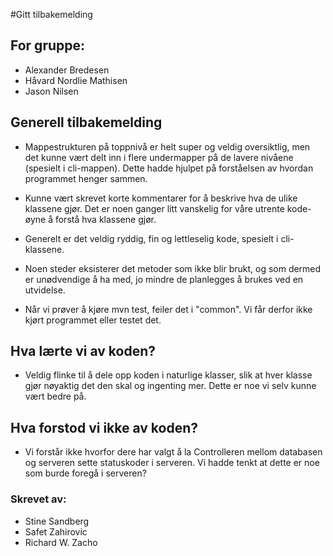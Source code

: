 #Gitt tilbakemelding

## For gruppe: 
- Alexander Bredesen
- Håvard Nordlie Mathisen
- Jason Nilsen


## Generell tilbakemelding
* Mappestrukturen på toppnivå er helt super og veldig oversiktlig, men det kunne vært delt inn
i flere undermapper på de lavere nivåene (spesielt i cli-mappen). Dette hadde hjulpet på forståelsen av 
hvordan programmet henger sammen.

* Kunne vært skrevet korte kommentarer for å beskrive hva de ulike klassene gjør. Det er noen 
ganger litt vanskelig for våre utrente kode-øyne å forstå hva klassene gjør. 

* Generelt er det veldig ryddig, fin og lettleselig kode, spesielt i cli-klassene.

* Noen steder eksisterer det metoder som ikke blir brukt, og som dermed er unødvendige å ha med, jo mindre
de planlegges å brukes ved en utvidelse.

* Når vi prøver å kjøre mvn test, feiler det i "common". Vi får derfor ikke kjørt programmet eller testet det. 


## Hva lærte vi av koden? 
* Veldig flinke til å dele opp koden i naturlige klasser, slik at hver klasse gjør nøyaktig det den skal og 
ingenting mer. Dette er noe vi selv kunne vært bedre på.

## Hva forstod vi ikke av koden? 
* Vi forstår ikke hvorfor dere har valgt å la Controlleren mellom databasen og serveren sette statuskoder i serveren.
Vi hadde tenkt at dette er noe som burde foregå i serveren? 


### Skrevet av: 
- Stine Sandberg
- Safet Zahirovic
- Richard W. Zacho

